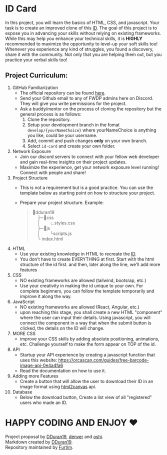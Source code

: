# ID Card

In this project, you will learn the basics of HTML, CSS, and javascript. Your task is to create an improved clone of this [ID](https://tribune.net.ph/wp-content/uploads/2022/08/National-ID.jpg). The goal of this project is to expose you in advancing your skills without relying on existing frameworks. While this may help you enhance your technical skills, it is **HIGHLY** recommended to maximize the opportunity to level-up your soft skills too! Whenever you experience any kind of struggles, you found a discovery, share it with the community. Not only that you are helping them out, but you practice your verbal skills too!

Project Curriculum:
-
1. GitHub Familiarization
    - The official repository can be found [here](https://github.com/FWDP/beginner-challenges).
    - Send your Github email to any of FWDP admins here on Discord. They will give you write permissions for the project.
    - Ask a buddy/mentor on the process of cloning the repository but the general process is as follows:
        1. Clone the repository.
        2. Setup your development branch in the fomat `develop/{yourNameChoice}` where yourNameChoice is anything you like, could be your username.
        3. Add, commit and push changes **only** on your own branch.
        4. Select `id-card` and create your own folder.
2. Network Exposure
    - Join our discord servers to connect with your fellow web developer and gain real-time insights on their project updates.
    - Maximize the experience, get your network exposure level running! Connect with people and share!
3. Project Structure
    - This is not a requirement but is a good practice. You can use the template below as starting point on how to structure your project.
    - Prepare your project structure. Example:
   
        >&#128193;dduran19 <br>
        &nbsp;&nbsp;&nbsp;&nbsp;├─&#128193;css <br>
        &nbsp;&nbsp;&nbsp;&nbsp;│&nbsp;&nbsp;&nbsp;&nbsp;&nbsp;&nbsp;&nbsp;&nbsp;&#8735;styles.css<br>
        &nbsp;&nbsp;&nbsp;&nbsp;├─&#128193;js<br>
        &nbsp;&nbsp;&nbsp;&nbsp;│&nbsp;&nbsp;&nbsp;&nbsp;&nbsp;&nbsp;&nbsp;&nbsp;└scripts.js<br>
        &nbsp;&nbsp;&nbsp;&nbsp;└ index.html
4. HTML
    - Use your existing knowledge in HTML to recreate the [ID](https://tribune.net.ph/wp-content/uploads/2022/08/National-ID.jpg).
    - You don't have to create EVERYTHING at first. Start with the html structure of the id first. and then, later along the line, we'll add more features
5. CSS
    - NO existing frameworks are allowed (tailwind, bootsrap, etc.)
    - Use your creativity in making the id unique to your own. For complete beginners, you can follow the template temporarily and improve it along the way.
6. JavaScript
    - NO existing frameworks are allowed (React, Angular, etc.)
    - upon reaching this stage, you shall create a new HTML "component" where the user can input their details. Using javascript, you will connect the component in a way that when the submit button is clicked, the details on the ID will change.
7. MORE CSS 
    - improve your CSS skills by adding absolute positioning, animations, etc. Challenge yourself to make the form appear on TOP of the id.
8. API
    - Startup your API experience by creating a javascript function that uses this website: https://orcascan.com/guides/free-barcode-image-api-0e4a4fa6
    - Read the documentation on how to use it.
9. Adding more Features
    - Create a button that will allow the user to download their ID in an image format using [html2canvas](https://html2canvas.hertzen.com/) api.
10. Database
    - Below the download button, Create a list view of all "registered" users who made an ID.

# HAPPY CODING AND ENJOY ♥
Project proposal by [DDuran19](https://github.com/DDuran19), [denver](https://github.com/DenverBrian) and [oshi](https://github.com/os-hi).<br>
Markdown created by [DDuran19](https://github.com/DDuran19).<br>
Repository maintained by [Furtim](https://github.com/furtimx).